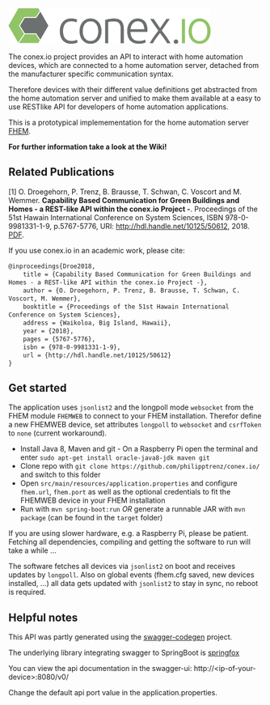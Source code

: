 <img src="img/logo.png" alt="our logo" width="400">

The conex.io project provides an API to interact with home automation devices, which are connected to a home automation server, detached from the manufacturer specific communication syntax. 

Therefore devices with their different value definitions get abstracted from the home automation server and unified to make them available at a easy to use RESTlike API for developers of home automation applications.

This is a prototypical implemementation for the home automation server [FHEM](https://fhem.de/).

**For further information take a look at the Wiki!**

## Related Publications

[1] O. Droegehorn, P. Trenz, B. Brausse, T. Schwan, C. Voscort and M. Wemmer. **Capability Based Communication for Green Buildings and Homes - a REST-like API within the conex.io Project -**. Proceedings of the 51st Hawain International Conference on System Sciences, ISBN 978-0-9981331-1-9, p.5767-5776, URI: http://hdl.handle.net/10125/50612, 2018. [PDF](http://scholarspace.manoa.hawaii.edu/bitstream/10125/50612/1/paper0725.pdf).

If you use conex.io in an academic work, please cite:
```
@inproceedings{Droe2018,
	title = {Capability Based Communication for Green Buildings and Homes - a REST-like API within the conex.io Project -},
	author = {O. Droegehorn, P. Trenz, B. Brausse, T. Schwan, C. Voscort, M. Wemmer},
	booktitle = {Proceedings of the 51st Hawain International Conference on System Sciences},
	address = {Waikoloa, Big Island, Hawaii},
	year = {2018},
	pages = {5767-5776},
	isbn = {978-0-9981331-1-9},
	url = {http://hdl.handle.net/10125/50612}
}
```

## Get started

The application uses `jsonlist2` and the longpoll mode `websocket` from the FHEM module `FHEMWEB` to connect to your FHEM installation.
Therefor define a new FHEMWEB device, set attributes `longpoll` to `websocket` and `csrfToken` to `none` (current workaround).

* Install Java 8, Maven and git - On a Raspberry Pi open the terminal and enter `sudo apt-get install oracle-java8-jdk maven git`
* Clone repo with `git clone https://github.com/philipptrenz/conex.io/` and switch to this folder
* Open `src/main/resources/application.properties` and configure `fhem.url`, `fhem.port` as well as the optional credentials to fit the FHEMWEB device in your FHEM installation
* Run with `mvn spring-boot:run` *OR* generate a runnable JAR with `mvn package` (can be found in the `target` folder)

If you are using slower hardware, e.g. a Raspberry Pi, please be patient. Fetching all dependencies, compiling and getting the software to run will take a while ...

The software fetches all devices via `jsonlist2` on boot and receives updates by `longpoll`. Also on global events (fhem.cfg saved, new devices installed, ...) all data gets updated with `jsonlist2` to stay in sync, no reboot is required.


## Helpful notes

This API was partly generated using the [swagger-codegen](https://github.com/swagger-api/swagger-codegen) project. 

The underlying library integrating swagger to SpringBoot is [springfox](https://github.com/springfox/springfox)  

You can view the api documentation in the swagger-ui: http://\<ip-of-your-device\>:8080/v0/

Change the default api port value in the application.properties.
